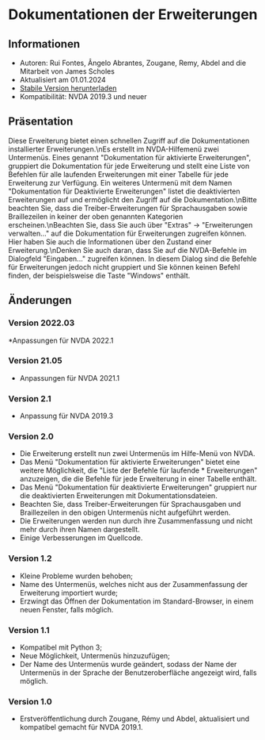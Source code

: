 # Dokumentationen der Erweiterungen #


## Informationen ##
* Autoren: Rui Fontes, Ângelo Abrantes, Zougane, Remy, Abdel and die Mitarbeit von James Scholes
* Aktualisiert am 01.01.2024
* [Stabile Version herunterladen][1]
* Kompatibilität: NVDA 2019.3 und neuer


## Präsentation ##
Diese Erweiterung bietet einen schnellen Zugriff auf die Dokumentationen installierter Erweiterungen.\nEs erstellt im NVDA-Hilfemenü zwei Untermenüs.  Eines genannt \"Dokumentation für aktivierte Erweiterungen\", gruppiert die Dokumentation für jede Erweiterung und stellt eine Liste von Befehlen für alle laufenden Erweiterungen mit einer Tabelle für jede Erweiterung zur Verfügung. Ein weiteres Untermenü mit dem Namen \"Dokumentation für Deaktivierte Erweiterungen\" listet die deaktivierten Erweiterungen auf und ermöglicht den Zugriff auf die Dokumentation.\nBitte beachten Sie, dass die Treiber-Erweiterungen für Sprachausgaben sowie Braillezeilen in keiner der oben genannten Kategorien erscheinen.\nBeachten Sie, dass Sie auch über \"Extras\" -> \"Erweiterungen verwalten...\" auf die Dokumentation für Erweiterungen zugreifen können. Hier haben Sie auch die Informationen über den Zustand einer Erweiterung.\nDenken Sie auch daran, dass Sie auf die NVDA-Befehle im Dialogfeld \"Eingaben...\" zugreifen können. In diesem Dialog sind die Befehle für Erweiterungen jedoch nicht gruppiert und Sie können keinen Befehl finden, der beispielsweise die Taste \"Windows\" enthält.

## Änderungen ##

### Version 2022.03 ###
*Anpassungen für NVDA 2022.1


### Version 21.05 ###
* Anpassungen für NVDA 2021.1


### Version 2.1 ###
* Anpassung für NVDA 2019.3


### Version 2.0 ###
* Die Erweiterung erstellt nun zwei Untermenüs im Hilfe-Menü von NVDA.
* Das Menü \"Dokumentation für aktivierte Erweiterungen\" bietet eine weitere Möglichkeit, die \"Liste der Befehle für laufende * Erweiterungen\" anzuzeigen, die die Befehle für jede Erweiterung in einer Tabelle enthält.
* Das Menü \"Dokumentation für deaktivierte Erweiterungen\" gruppiert nur die deaktivierten Erweiterungen mit Dokumentationsdateien.
* Beachten Sie, dass Treiber-Erweiterungen für Sprachausgaben und Braillezeilen in den obigen Untermenüs nicht aufgeführt werden.
* Die Erweiterungen werden nun durch ihre Zusammenfassung und nicht mehr durch ihren Namen dargestellt.
* Einige Verbesserungen im Quellcode.


### Version 1.2 ###
* Kleine Probleme wurden behoben;
* Name des Untermenüs, welches nicht aus der Zusammenfassung der Erweiterung importiert wurde;
* Erzwingt das Öffnen der Dokumentation im Standard-Browser, in einem neuen Fenster, falls möglich.


### Version 1.1 ###
* Kompatibel mit Python 3;
* Neue Möglichkeit, Untermenüs hinzuzufügen;
* Der Name des Untermenüs wurde geändert, sodass der Name der Untermenüs in der Sprache der Benutzeroberfläche angezeigt wird, falls möglich.


### Version 1.0 ###
* Erstveröffentlichung durch Zougane, Rémy und Abdel, aktualisiert und kompatibel gemacht für NVDA 2019.1.

[1]: https://github.com/ruifontes/addonsHelp/releases/download/2024.01.01/addonsHelp-2024.01.01.nvda-addon

